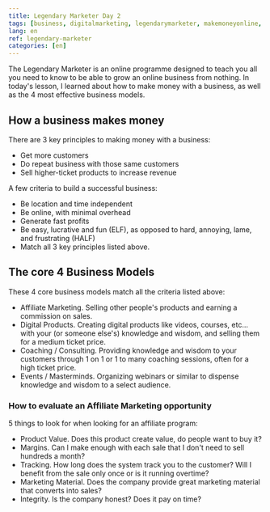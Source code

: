 ```yaml
---
title: Legendary Marketer Day 2
tags: [business, digitalmarketing, legendarymarketer, makemoneyonline, onlinebusiness, 15dayschallenge]
lang: en
ref: legendary-marketer
categories: [en]
---
```

The Legendary Marketer is an online programme designed to teach you all you need to know to be able to grow an online business from nothing.
In today's lesson, I learned about how to make money with a business, as well as the 4 most effective business models.

## How a business makes money

There are 3 key principles to making money with a business:
- Get more customers
- Do repeat business with those same customers
- Sell higher-ticket products to increase revenue

A few criteria to build a successful business:
- Be location and time independent
- Be online, with minimal overhead
- Generate fast profits
- Be easy, lucrative and fun (ELF), as opposed to hard, annoying, lame, and frustrating (HALF)
- Match all 3 key principles listed above.

## The core 4 Business Models

These 4 core business models match all the criteria listed above:
- Affiliate Marketing. Selling other people's products and earning a commission on sales.
- Digital Products. Creating digital products like videos, courses, etc... with your (or someone else's) knowledge and wisdom, and selling them for a medium ticket price.
- Coaching / Consulting. Providing knowledge and wisdom to your customers through 1 on 1 or 1 to many coaching sessions, often for a high ticket price.
- Events / Masterminds. Organizing webinars or similar to dispense knowledge and wisdom to a select audience.

### How to evaluate an Affiliate Marketing opportunity

5 things to look for when looking for an affiliate program:
- Product Value. Does this product create value, do people want to buy it?
- Margins. Can I make enough with each sale that I don't need to sell hundreds a month?
- Tracking. How long does the system track you to the customer? Will I benefit from the sale only once or is it running overtime?
- Marketing Material. Does the company provide great marketing material that converts into sales?
- Integrity. Is the company honest? Does it pay on time?
